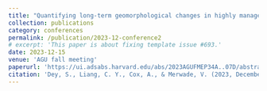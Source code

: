 ```yaml
---
title: "Quantifying long-term geomorphological changes in highly managed river channels of the United States"
collection: publications
category: conferences
permalink: /publication/2023-12-conference2
# excerpt: 'This paper is about fixing template issue #693.'
date: 2023-12-15
venue: 'AGU fall meeting'
paperurl: 'https://ui.adsabs.harvard.edu/abs/2023AGUFMEP34A..07D/abstract'
citation: 'Dey, S., Liang, C. Y., Cox, A., & Merwade, V. (2023, December). Quantifying long-term geomorphological changes in highly managed river channels of the United States. In <i>AGU Fall Meeting Abstracts</i> (Vol. 2023, pp. EP34A-07).'
---
```


